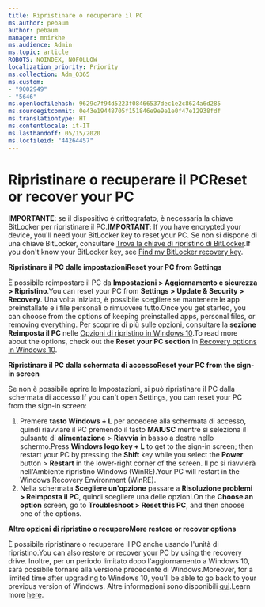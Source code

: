 ```yaml
---
title: Ripristinare o recuperare il PC
ms.author: pebaum
author: pebaum
manager: mnirkhe
ms.audience: Admin
ms.topic: article
ROBOTS: NOINDEX, NOFOLLOW
localization_priority: Priority
ms.collection: Adm_O365
ms.custom:
- "9002949"
- "5646"
ms.openlocfilehash: 9629c7f94d5223f08466537dec1e2c8624a6d285
ms.sourcegitcommit: 0e43e19448705f151846e9e9e1e0f47e12938fdf
ms.translationtype: HT
ms.contentlocale: it-IT
ms.lasthandoff: 05/15/2020
ms.locfileid: "44264457"
---
```

# <a name="reset-or-recover-your-pc"></a><span data-ttu-id="3c77c-102">Ripristinare o recuperare il PC</span><span class="sxs-lookup"><span data-stu-id="3c77c-102">Reset or recover your PC</span></span>

<span data-ttu-id="3c77c-103">**IMPORTANTE**: se il dispositivo è crittografato, è necessaria la chiave BitLocker per ripristinare il PC.</span><span class="sxs-lookup"><span data-stu-id="3c77c-103">**IMPORTANT**: If you have encrypted your device, you'll need your BitLocker key to reset your PC.</span></span> <span data-ttu-id="3c77c-104">Se non si dispone di una chiave BitLocker, consultare [Trova la chiave di ripristino di BitLocker](https://support.microsoft.com/help/4026181/windows-10-find-my-bitlocker-recovery-key).</span><span class="sxs-lookup"><span data-stu-id="3c77c-104">If you don't know your BitLocker key, see [Find my BitLocker recovery key](https://support.microsoft.com/help/4026181/windows-10-find-my-bitlocker-recovery-key).</span></span>

<span data-ttu-id="3c77c-105">**Ripristinare il PC dalle impostazioni**</span><span class="sxs-lookup"><span data-stu-id="3c77c-105">**Reset your PC from Settings**</span></span>

<span data-ttu-id="3c77c-106">È possibile reimpostare il PC da **Impostazioni > Aggiornamento e sicurezza > Ripristino**.</span><span class="sxs-lookup"><span data-stu-id="3c77c-106">You can reset your PC from **Settings > Update & Security > Recovery**.</span></span> <span data-ttu-id="3c77c-107">Una volta iniziato, è possibile scegliere se mantenere le app preinstallate e i file personali o rimuovere tutto.</span><span class="sxs-lookup"><span data-stu-id="3c77c-107">Once you get started, you can choose from the options of keeping preinstalled apps, personal files, or removing everything.</span></span> <span data-ttu-id="3c77c-108">Per scoprire di più sulle opzioni, consultare la **sezione Reimposta il PC** nelle [Opzioni di ripristino in Windows 10](https://support.microsoft.com/help/12415/windows-10-recovery-options).</span><span class="sxs-lookup"><span data-stu-id="3c77c-108">To read more about the options, check out the **Reset your PC section** in [Recovery options in Windows 10](https://support.microsoft.com/help/12415/windows-10-recovery-options).</span></span>

<span data-ttu-id="3c77c-109">**Ripristinare il PC dalla schermata di accesso**</span><span class="sxs-lookup"><span data-stu-id="3c77c-109">**Reset your PC from the sign-in screen**</span></span>

<span data-ttu-id="3c77c-110">Se non è possibile aprire le Impostazioni, si può ripristinare il PC dalla schermata di accesso:</span><span class="sxs-lookup"><span data-stu-id="3c77c-110">If you can't open Settings, you can reset your PC from the sign-in screen:</span></span>

1. <span data-ttu-id="3c77c-111">Premere **tasto Windows + L** per accedere alla schermata di accesso, quindi riavviare il PC premendo il tasto **MAIUSC** mentre si seleziona il pulsante di **alimentazione** > **Riavvia** in basso a destra nello schermo.</span><span class="sxs-lookup"><span data-stu-id="3c77c-111">Press **Windows logo key + L** to get to the sign-in screen; then restart your PC by pressing the **Shift** key while you select the **Power** button > **Restart** in the lower-right corner of the screen.</span></span> <span data-ttu-id="3c77c-112">Il pc si riavvierà nell'Ambiente ripristino Windows (WinRE).</span><span class="sxs-lookup"><span data-stu-id="3c77c-112">Your PC will restart in the Windows Recovery Environment (WinRE).</span></span>
2. <span data-ttu-id="3c77c-113">Nella schermata **Scegliere un'opzione** passare a **Risoluzione problemi > Reimposta il PC**, quindi scegliere una delle opzioni.</span><span class="sxs-lookup"><span data-stu-id="3c77c-113">On the **Choose an option** screen, go to **Troubleshoot > Reset this PC**, and then choose one of the options.</span></span>

<span data-ttu-id="3c77c-114">**Altre opzioni di ripristino o recupero**</span><span class="sxs-lookup"><span data-stu-id="3c77c-114">**More restore or recover options**</span></span>

<span data-ttu-id="3c77c-115">È possibile ripristinare o recuperare il PC anche usando l'unità di ripristino.</span><span class="sxs-lookup"><span data-stu-id="3c77c-115">You can also restore or recover your PC by using the recovery drive.</span></span> <span data-ttu-id="3c77c-116">Inoltre, per un periodo limitato dopo l'aggiornamento a Windows 10, sarà possibile tornare alla versione precedente di Windows.</span><span class="sxs-lookup"><span data-stu-id="3c77c-116">Moreover, for a limited time after upgrading to Windows 10, you'll be able to go back to your previous version of Windows.</span></span> <span data-ttu-id="3c77c-117">Altre informazioni sono disponibili [qui](https://support.microsoft.com/help/12415/windows-10-recovery-options).</span><span class="sxs-lookup"><span data-stu-id="3c77c-117">Learn more [here](https://support.microsoft.com/help/12415/windows-10-recovery-options).</span></span>
